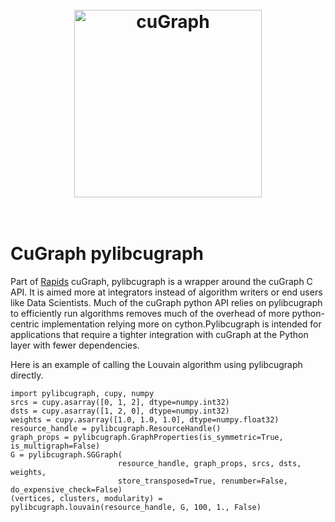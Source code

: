 <h1 align="center";>
  <br>
  <img src="../img/cugraph_logo_2.png" alt="cuGraph" width="300">
</h1>
<h1 align="left";>
  <br>
CuGraph pylibcugraph
</h1>

Part of [Rapids](https://rapids.ai) cuGraph, pylibcugraph is a wrapper around the cuGraph C API. It is aimed more at integrators instead of algorithm writers or end users like Data Scientists. Much of the cuGraph python API relies on pylibcugraph to efficiently run algorithms removes much of the overhead of more python-centric implementation relying more on cython.Pylibcugraph is intended for applications that require a tighter integration with cuGraph at the Python layer with fewer dependencies.

Here is an example of calling the Louvain algorithm using pylibcugraph directly.

```
import pylibcugraph, cupy, numpy
srcs = cupy.asarray([0, 1, 2], dtype=numpy.int32)
dsts = cupy.asarray([1, 2, 0], dtype=numpy.int32)
weights = cupy.asarray([1.0, 1.0, 1.0], dtype=numpy.float32)
resource_handle = pylibcugraph.ResourceHandle()
graph_props = pylibcugraph.GraphProperties(is_symmetric=True, is_multigraph=False)
G = pylibcugraph.SGGraph(
                        resource_handle, graph_props, srcs, dsts, weights,
                        store_transposed=True, renumber=False, do_expensive_check=False)
(vertices, clusters, modularity) = pylibcugraph.louvain(resource_handle, G, 100, 1., False)
```
